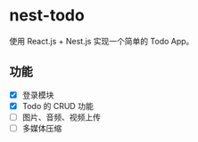 # nest-todo

使用 React.js + Nest.js 实现一个简单的 Todo App。

## 功能

- [x] 登录模块
- [x] Todo 的 CRUD 功能
- [ ] 图片、音频、视频上传
- [ ] 多媒体压缩
